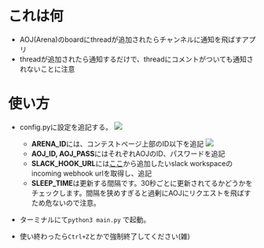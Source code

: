 # これは何
- AOJ(Arena)のboardにthreadが追加されたらチャンネルに通知を飛ばすアプリ
- threadが追加されたら通知するだけで、threadにコメントがついても通知されないことに注意

# 使い方
- config.pyに設定を追記する。
![](https://i.imgur.com/FGzKeFg.png)
    - **ARENA_ID**には、コンテストページ上部のID以下を追記
    ![](https://i.imgur.com/yvAtTsu.png)
    - **AOJ_ID, AOJ_PASS**にはそれぞれAOJのID、パスワードを追記
    - **SLACK_HOOK_URL**には[ここ](https://slackbot-test-shiro.slack.com/apps/A0F7XDUAZ--incoming-webhook-?next_id=0)から追加したいslack workspaceのincoming webhook urlを取得し、追記
    - **SLEEP_TIME**は更新する間隔です。30秒ごとに更新されてるかどうかをチェックします。間隔を狭めすぎると過剰にAOJにリクエストを飛ばすため危ないので注意。

- ターミナルにて```python3 main.py``` で起動。
- 使い終わったら```Ctrl+Z```とかで強制終了してください(雑)